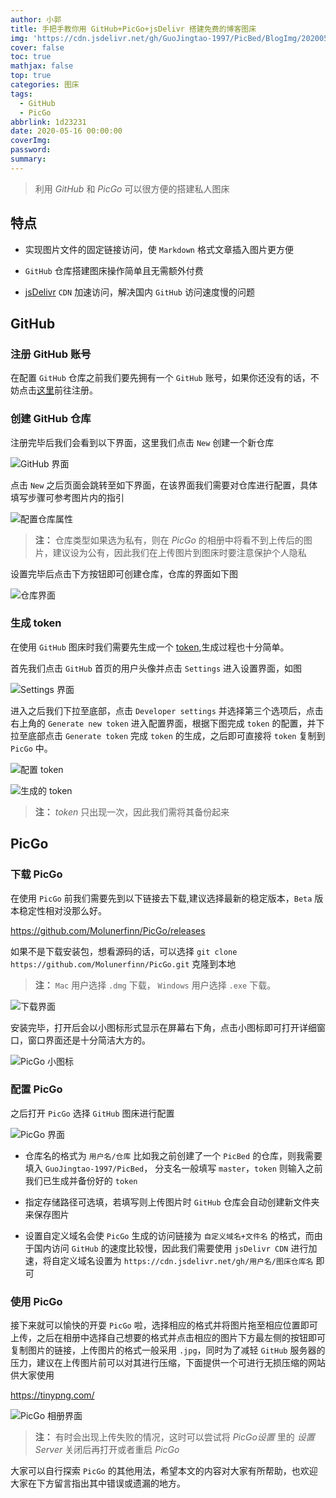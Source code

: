 ```yaml
---
author: 小郭
title: 手把手教你用 GitHub+PicGo+jsDelivr 搭建免费的博客图床
img: 'https://cdn.jsdelivr.net/gh/GuoJingtao-1997/PicBed/BlogImg/20200517125150.jpg'
cover: false
toc: true
mathjax: false
top: true
categories: 图床
tags:
  - GitHub
  - PicGo
abbrlink: 1d23231
date: 2020-05-16 00:00:00
coverImg:
password:
summary:
---
```

> 利用 *GitHub* 和 *PicGo* 可以很方便的搭建私人图床

## 特点

* 实现图片文件的固定链接访问，使 `Markdown` 格式文章插入图片更方便

* `GitHub` 仓库搭建图床操作简单且无需额外付费

* [jsDelivr](https://www.jsdelivr.com/) `CDN` 加速访问，解决国内 `GitHub` 访问速度慢的问题

## GitHub

### 注册 GitHub 账号

在配置 `GitHub` 仓库之前我们要先拥有一个 `GitHub` 账号，如果你还没有的话，不妨点击[这里](https://github.com/join "github注册链接")前往注册。

### 创建 GitHub 仓库

注册完毕后我们会看到以下界面，这里我们点击 `New` 创建一个新仓库 

![GitHub 界面](https://cdn.jsdelivr.net/gh/GuoJingtao-1997/PicBed/BlogImg/20200517125202.jpg)

点击 `New` 之后页面会跳转至如下界面，在该界面我们需要对仓库进行配置，具体填写步骤可参考图片内的指引  

![配置仓库属性](https://cdn.jsdelivr.net/gh/GuoJingtao-1997/PicBed/BlogImg/20200517153638.jpg)

> **注：** 仓库类型如果选为私有，则在 *PicGo* 的相册中将看不到上传后的图片，建议设为公有，因此我们在上传图片到图床时要注意保护个人隐私  

设置完毕后点击下方按钮即可创建仓库，仓库的界面如下图

![仓库界面](https://cdn.jsdelivr.net/gh/GuoJingtao-1997/PicBed/BlogImg/20200517181126.jpg)

### 生成 token

在使用 `GitHub` 图床时我们需要先生成一个 [token](https://baike.baidu.com/item/Token/2615248),生成过程也十分简单。

首先我们点击 `GitHub` 首页的用户头像并点击 `Settings` 进入设置界面，如图

![Settings 界面](https://cdn.jsdelivr.net/gh/GuoJingtao-1997/PicBed/BlogImg/20200517204558.jpg)

进入之后我们下拉至底部，点击 `Developer settings` 并选择第三个选项后，点击右上角的 `Generate new token` 进入配置界面，根据下图完成 `token` 的配置，并下拉至底部点击 `Generate token` 完成 `token` 的生成，之后即可直接将 `token` 复制到 `PicGo` 中。

![配置 token](https://cdn.jsdelivr.net/gh/GuoJingtao-1997/PicBed/BlogImg/20200517125204.jpg)

![生成的 token](https://cdn.jsdelivr.net/gh/GuoJingtao-1997/PicBed/BlogImg/20200517125206.jpg)

> **注：**  *token* 只出现一次，因此我们需将其备份起来

## PicGo

### 下载 PicGo

在使用 `PicGo` 前我们需要先到以下链接去下载,建议选择最新的稳定版本，`Beta` 版本稳定性相对没那么好。

https://github.com/Molunerfinn/PicGo/releases

如果不是下载安装包，想看源码的话，可以选择 `git clone https://github.com/Molunerfinn/PicGo.git` 克隆到本地

> **注：** `Mac` 用户选择 `.dmg` 下载， `Windows` 用户选择 `.exe` 下载。

![下载界面](https://cdn.jsdelivr.net/gh/GuoJingtao-1997/PicBed/BlogImg/20200518210625.jpg)

安装完毕，打开后会以小图标形式显示在屏幕右下角，点击小图标即可打开详细窗口，窗口界面还是十分简洁大方的。

![PicGo 小图标](https://cdn.jsdelivr.net/gh/GuoJingtao-1997/PicBed/BlogImg/20200518210623.jpg)

### 配置 PicGo

之后打开 `PicGo` 选择 `GitHub` 图床进行配置

![PicGo 界面](https://cdn.jsdelivr.net/gh/GuoJingtao-1997/PicBed/BlogImg/20200517125205.jpg)

* 仓库名的格式为 `用户名/仓库` 比如我之前创建了一个 `PicBed` 的仓库，则我需要填入 `GuoJingtao-1997/PicBed`， 分支名一般填写 `master`，`token` 则输入之前我们已生成并备份好的 `token` 

* 指定存储路径可选填，若填写则上传图片时 `GitHub` 仓库会自动创建新文件夹来保存图片

* 设置自定义域名会使 `PicGo` 生成的访问链接为 `自定义域名+文件名` 的格式，而由于国内访问 `GitHub` 的速度比较慢，因此我们需要使用 `jsDelivr CDN` 进行加速，将自定义域名设置为 `https://cdn.jsdelivr.net/gh/用户名/图床仓库名` 即可

### 使用 PicGo

接下来就可以愉快的开耍 `PicGo` 啦，选择相应的格式并将图片拖至相应位置即可上传，之后在相册中选择自己想要的格式并点击相应的图片下方最左侧的按钮即可复制图片的链接，上传图片的格式一般采用 `.jpg`，同时为了减轻 `GitHub` 服务器的压力，建议在上传图片前可以对其进行压缩，下面提供一个可进行无损压缩的网站供大家使用

https://tinypng.com/

![PicGo 相册界面](https://cdn.jsdelivr.net/gh/GuoJingtao-1997/PicBed/BlogImg/20200517153639.jpg)

> **注：** 有时会出现上传失败的情况，这时可以尝试将 *PicGo设置* 里的 *设置Server* 关闭后再打开或者重启 *PicGo*

大家可以自行探索 `PicGo` 的其他用法，希望本文的内容对大家有所帮助，也欢迎大家在下方留言指出其中错误或遗漏的地方。